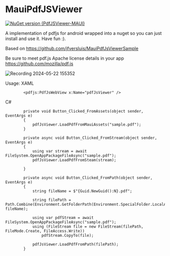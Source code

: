 # MauiPdfJSViewer

[![NuGet version (PdfJSViewer-MAUI)](https://img.shields.io/nuget/v/PdfJSViewer-MAUI.svg)](https://www.nuget.org/packages/PdfJSViewer-MAUI)

 A implementation of pdfjs for android wrapped into a nuget so you can just install and use it. Have fun :). 
 
 Based on 
 https://github.com/jfversluis/MauiPdfJsViewerSample

 
 Be sure to meet pdf.js Apache license details in your app  https://github.com/mozilla/pdf.js
 
![Recording 2024-05-22 155352](https://github.com/Jon2G/MauiPdfJSViewer/assets/24820069/2d7bc38b-2bc2-42e0-a5f0-e9316917a266)

Usage:
XAML
```
        <pdfjs:PdfJsWebView x:Name="pdfJsViewer" />
```
C#
```
        private void Button_Clicked_FromAssets(object sender, EventArgs e)
        {
            pdfJsViewer.LoadPdfFromMauiAssets("sample.pdf");
        }

        private async void Button_Clicked_FromStream(object sender, EventArgs e)
        {
            using var stream = await FileSystem.OpenAppPackageFileAsync("sample.pdf");
            pdfJsViewer.LoadPdfFromSteam(stream);

        }

        private async void Button_Clicked_FromPath(object sender, EventArgs e)
        {
            string fileName = $"{Guid.NewGuid():N}.pdf";

            string filePath = Path.Combine(Environment.GetFolderPath(Environment.SpecialFolder.LocalApplicationData), fileName);

            using var pdfStream = await FileSystem.OpenAppPackageFileAsync("sample.pdf");
            using (FileStream file = new FileStream(filePath, FileMode.Create, FileAccess.Write))
                pdfStream.CopyTo(file);

            pdfJsViewer.LoadPdfFromPath(filePath);
        }
```
